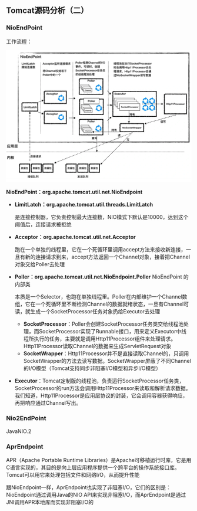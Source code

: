 ## Tomcat源码分析（二）



### NioEndPoint

工作流程：

<img src="assets/image-20210916215957160.png" alt="image-20210916215957160" style="zoom:50%;" />

**NioEndPoint：org.apache.tomcat.util.net.NioEndpoint**

- **LimitLatch：org.apache.tomcat.util.threads.LimitLatch**

  是连接控制器，它负责控制最大连接数，NIO模式下默认是10000，达到这个阈值后，连接请求被拒绝

- **Acceptor：org.apache.tomcat.util.net.Acceptor**

  跑在一个单独的线程里，它在一个死循环里调用accept方法来接收新连接，一旦有新的连接请求到来，accept方法返回一个Channel对象，接着把Channel对象交给Poller去处理

- **Poller：org.apache.tomcat.util.net.NioEndpoint.Poller**  NioEndPoint 的内部类

  本质是一个Selector，也跑在单独线程里。Poller在内部维护一个Channel数组，它在一个死循环里不断检测Channel的数据就绪状态，一旦有Channel可读，就生成一个SocketProcessor任务对象扔给Executor去处理

  - **SocketProcessor**：Poller会创建SocketProcessor任务类交给线程池处理，而SocketProcessor实现了Runnable接口，用来定义Executor中线程所执行的任务，主要就是调用Http11Processor组件来处理请求。Http11Processor读取Channel的数据来生成ServletRequest对象
  - **SocketWrapper**：Http11Processor并不是直接读取Channel的，只调用SocketWrapper的方法去读写数据。SocketWrapper屏蔽了不同Channel的I/O模型（Tomcat支持同步非阻塞I/O模型和异步I/O模型）

- **Executor**：Tomcat定制版的线程池，负责运行SocketProcessor任务类，SocketProcessor的run方法会调用Http11Processor来读取和解析请求数据。我们知道，Http11Processor是应用层协议的封装，它会调用容器获得响应，再把响应通过Channel写出。



### Nio2EndPoint

JavaNIO.2





### AprEndpoint

APR（Apache Portable Runtime Libraries）是Apache可移植运行时库，它是用C语言实现的，其目的是向上层应用程序提供一个跨平台的操作系统接口库。Tomcat可以用它来处理包括文件和网络I/O，从而提升性能

跟NioEndpoint一样，AprEndpoint也实现了非阻塞I/O，它们的区别是：NioEndpoint通过调用Java的NIO API来实现非阻塞I/O，而AprEndpoint是通过JNI调用APR本地库而实现非阻塞I/O的
